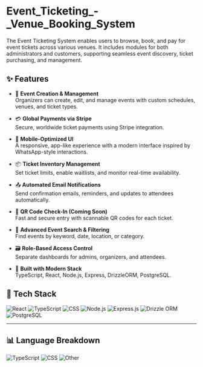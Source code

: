 # Event_Ticketing_-_Venue_Booking_System
The Event Ticketing System enables users to browse, book, and pay for event tickets across various venues. It includes modules for both administrators and customers, supporting seamless event discovery, ticket purchasing, and management.

## ✨ Features

- 🎫 **Event Creation & Management**  
  Organizers can create, edit, and manage events with custom schedules, venues, and ticket types.

- 💳 **Global Payments via Stripe**  
  Secure, worldwide ticket payments using Stripe integration.

- 📱 **Mobile-Optimized UI**  
  A responsive, app-like experience with a modern interface inspired by WhatsApp-style interactions.

- 📦 **Ticket Inventory Management**  
  Set ticket limits, enable waitlists, and monitor real-time availability.

- 📤 **Automated Email Notifications**  
  Send confirmation emails, reminders, and updates to attendees automatically.

- 🧾 **QR Code Check-In (Coming Soon)**  
  Fast and secure entry with scannable QR codes for each ticket.

- 🧭 **Advanced Event Search & Filtering**  
  Find events by keyword, date, location, or category.

- 🗃️ **Role-Based Access Control**  
  Separate dashboards for admins, organizers, and attendees.

- 🧪 **Built with Modern Stack**  
  TypeScript, React, Node.js, Express, DrizzleORM, PostgreSQL.

## 🚀 Tech Stack

![React](https://img.shields.io/badge/Frontend-React-blue?logo=react&style=for-the-badge)
![TypeScript](https://img.shields.io/badge/Language-TypeScript-blue?logo=typescript&style=for-the-badge)
![CSS](https://img.shields.io/badge/Styles-CSS-yellow?logo=css3&style=for-the-badge)
![Node.js](https://img.shields.io/badge/Backend-Node.js-green?logo=node.js&style=for-the-badge)
![Express.js](https://img.shields.io/badge/Server-Express.js-black?logo=express&style=for-the-badge)
![Drizzle ORM](https://img.shields.io/badge/ORM-Drizzle-blueviolet?style=for-the-badge)
![PostgreSQL](https://img.shields.io/badge/Database-PostgreSQL-blue?logo=postgresql&style=for-the-badge)

---

## 📊 Language Breakdown

![TypeScript](https://img.shields.io/badge/TypeScript-98.3%25-blue?style=for-the-badge&logo=typescript)
![CSS](https://img.shields.io/badge/CSS-1.2%25-yellow?style=for-the-badge&logo=css3)
![Other](https://img.shields.io/badge/Other-0.5%25-lightgrey?style=for-the-badge)

